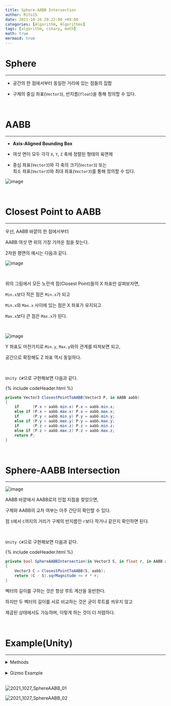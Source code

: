 ```yaml
---
title: Sphere-AABB Intersection
author: Rito15
date: 2021-10-26 20:22:00 +09:00
categories: [Algorithm, Algorithms]
tags: [algorithm, csharp, math]
math: true
mermaid: true
---
```


# Sphere
---

- 공간의 한 점에서부터 동일한 거리에 있는 점들의 집합

- 구체의 중심 좌표(`Vector3`), 반지름(`float`)을 통해 정의할 수 있다.

<br>

# AABB
---

- **Axis-Aligned Bounding Box**

- 여섯 면이 모두 각각 `X`, `Y`, `Z` 축에 정렬된 형태의 육면체

- 중심 좌표(`Vector3`)와 각 축의 크기(`Vector3`) 또는<br>
  최소 좌표(`Vector3`)와 최대 좌표(`Vector3`)를 통해 정의할 수 있다.

![image](https://user-images.githubusercontent.com/42164422/138880458-b2609c93-18e5-4992-9210-73969d44e9be.png)

<br>


# Closest Point to AABB
---

우선, AABB 바깥의 한 점에서부터

AABB 여섯 면 위의 가장 가까운 점을 찾는다.

2차원 평면의 예시는 다음과 같다.

![image](https://user-images.githubusercontent.com/42164422/138879288-4c3bdea1-d554-48c9-ac41-3dd71b3ef656.png)

<br>

위의 그림에서 모든 노란색 점(Closest Point)들의 X 좌표만 살펴보자면,

`Min.x`보다 작은 점은 `Min.x`가 되고

`Min.x`와 `Max.x` 사이에 있는 점은 X 좌표가 유지되고

`Max.x`보다 큰 점은 `Max.x`가 된다.

<br>

![image](https://user-images.githubusercontent.com/42164422/138888752-6d2ba76a-8575-4690-ab0c-f1d1b9e56106.png)

Y 좌표도 마찬가지로 `Min.y`, `Max.y`와의 관계를 따져보면 되고,

공간으로 확장해도 Z 좌표 역시 동일하다.

<br>

`Unity C#`으로 구현해보면 다음과 같다.

{% include codeHeader.html %}
```cs
private Vector3 ClosestPointToAABB(Vector3 P, in AABB aabb)
{
    if      (P.x < aabb.min.x) P.x = aabb.min.x;
    else if (P.x > aabb.max.x) P.x = aabb.max.x;
    if      (P.y < aabb.min.y) P.y = aabb.min.y;
    else if (P.y > aabb.max.y) P.y = aabb.max.y;
    if      (P.z < aabb.min.z) P.z = aabb.min.z;
    else if (P.z > aabb.max.z) P.z = aabb.max.z;
    return P;
}
```

<br>


# Sphere-AABB Intersection
---

![image](https://user-images.githubusercontent.com/42164422/138890348-693edfd2-a53f-434d-987b-dd7193131602.png)

AABB 바깥에서 AABB로의 인접 지점을 찾았으면,

구체와 AABB의 교차 여부는 아주 간단히 확인할 수 있다.

점 `S`에서 `C`까지의 거리가 구체의 반지름인 `r`보다 작거나 같은지 확인하면 된다.

<br>

`Unity C#`으로 구현해보면 다음과 같다.

{% include codeHeader.html %}
```cs
private bool SphereAABBIntersection(in Vector3 S, in float r, in AABB aabb)
{
    Vector3 C = ClosestPointToAABB(S, aabb);
    return (C - S).sqrMagnitude <= r * r;
}
```

벡터의 길이를 구하는 것은 항상 루트 계산을 동반한다.

하지만 두 벡터의 길이를 서로 비교하는 것은 굳이 루트를 씌우지 않고

제곱된 상태에서도 가능하며, 이렇게 하는 것이 더 저렴하다.

<br>


# Example(Unity)
---

<details>
<summary markdown="span"> 
Methods
</summary>

{% include codeHeader.html %}
```cs
private struct AABB
{
    public Vector3 min;
    public Vector3 max;

    public static AABB FromBounds(in Bounds b)
    {
        return new AABB { min = b.min, max = b.max };
    }
}

/// <summary> 구체와 AABB의 교차 여부 확인 </summary>
private bool SphereAABBIntersection(in Vector3 S, in float r, in AABB aabb)
{
    Vector3 C = ClosestPointToAABB(S, aabb);
    return (C - S).sqrMagnitude <= r * r;
}

/// <summary> 한 점으로부터 AABB 위의 최단 지점 계산 </summary>
private Vector3 ClosestPointToAABB(Vector3 P, in AABB aabb)
{
    if      (P.x < aabb.min.x) P.x = aabb.min.x;
    else if (P.x > aabb.max.x) P.x = aabb.max.x;
    if      (P.y < aabb.min.y) P.y = aabb.min.y;
    else if (P.y > aabb.max.y) P.y = aabb.max.y;
    if      (P.z < aabb.min.z) P.z = aabb.min.z;
    else if (P.z > aabb.max.z) P.z = aabb.max.z;
    return P;
}
```

</details>

<br>

<details>
<summary markdown="span"> 
Gizmo Example
</summary>

{% include codeHeader.html %}
```cs
public Transform cube;
public Transform sphere;
public Mesh sphereMesh;

private void OnDrawGizmos()
{
    if (!cube || !sphere) return;

    Vector3 S = sphere.position;
    float r   = sphere.lossyScale.x * 0.5f;

    Bounds b  = new Bounds(cube.position, cube.lossyScale);
    AABB aabb = AABB.FromBounds(b);

    // Sphere - AABB 최단 지점
    Vector3 C = ClosestPointToAABB(S, aabb);

    Gizmos.color = Color.red;
    Gizmos.DrawLine(S, C);

    // Sphere - AABB 교차 검사
    if (SphereAABBIntersection(S, r, aabb))
    {
        Gizmos.DrawSphere(C, 0.1f);

        if (sphereMesh)
        {
            Gizmos.color = Color.yellow * 0.6f;
            Gizmos.DrawMesh(sphereMesh, S, Quaternion.identity, sphere.lossyScale * 1.01f);
        }
    }
}
```

</details>

<br>

![2021_1027_SphereAABB_01](https://user-images.githubusercontent.com/42164422/138936149-10e2e9a0-578c-4297-9bd8-80c32facd9e7.gif)

![2021_1027_SphereAABB_02](https://user-images.githubusercontent.com/42164422/138936167-a16855d0-5500-4413-a307-059f061fe765.gif)

<br>
